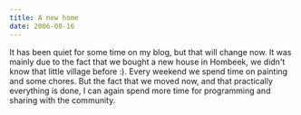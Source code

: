 ```yaml
---
title: A new home
date: 2006-08-16
---
```


It has been quiet for some time on my blog, but that will change now. It was mainly due to the fact that we bought a new house in Hombeek, we didn't know that little village before :). Every weekend we spend time on painting and some chores. But the fact that we moved now, and that practically everything is done, I can again spend more time for programming and sharing with the community.
